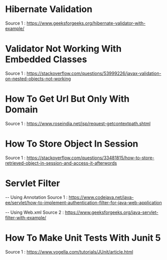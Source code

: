 # Hibernate Validation

Source 1 : https://www.geeksforgeeks.org/hibernate-validator-with-example/

# Validator Not Working With Embedded Classes

Source 1 : https://stackoverflow.com/questions/53999226/javax-validation-on-nested-objects-not-working

# How To Get Url But Only With Domain

Source 1 : https://www.roseindia.net/jsp/request-getcontextpath.shtml

# How To Store Object In Session

Source 1 : https://stackoverflow.com/questions/33481815/how-to-store-retrieved-object-in-session-and-access-it-afterwords

# Servlet Filter

-- Using Annotation
Source 1 : https://www.codejava.net/java-ee/servlet/how-to-implement-authentication-filter-for-java-web-application

-- Using Web.xml
Source 2 : https://www.geeksforgeeks.org/java-servlet-filter-with-example/

# How To Make Unit Tests With Junit 5

Source 1 : https://www.vogella.com/tutorials/JUnit/article.html
